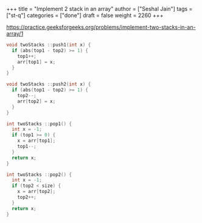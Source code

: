 +++
title = "Implement 2 stack in an array"
author = ["Seshal Jain"]
tags = ["st-q"]
categories = ["done"]
draft = false
weight = 2260
+++

<https://practice.geeksforgeeks.org/problems/implement-two-stacks-in-an-array/1>

```cpp
void twoStacks ::push1(int x) {
  if (abs(top1 - top2) >= 1) {
    top1++;
    arr[top1] = x;
  }
}

void twoStacks ::push2(int x) {
  if (abs(top1 - top2) >= 1) {
    top2--;
    arr[top2] = x;
  }
}

int twoStacks ::pop1() {
  int x = -1;
  if (top1 >= 0) {
    x = arr[top1];
    top1--;
  }
  return x;
}

int twoStacks ::pop2() {
  int x = -1;
  if (top2 < size) {
    x = arr[top2];
    top2++;
  }
  return x;
}
```
